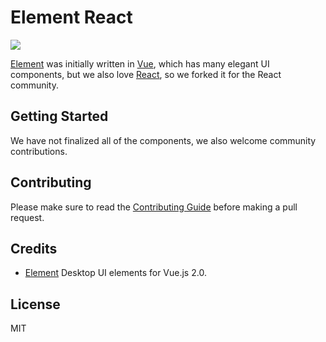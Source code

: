 # Element React

![](https://travis-ci.org/eleme/element-react.svg?branch=master)

[Element](https://github.com/ElemeFE/element) was initially written in [Vue](https://vuejs.org/), which has many elegant UI components, but we also love [React](https://facebook.github.io/react/), so we forked it for the React community.

## Getting Started

We have not finalized all of the components, we also welcome community contributions.

## Contributing

Please make sure to read the [Contributing Guide](https://github.com/eleme/element-react/blob/master/CONTRIBUTING.md) before making a pull request.

## Credits

* [Element](https://github.com/ElemeFE/element) Desktop UI elements for Vue.js 2.0.

## License

MIT

